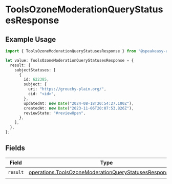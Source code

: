 # ToolsOzoneModerationQueryStatusesResponse

## Example Usage

```typescript
import { ToolsOzoneModerationQueryStatusesResponse } from "@speakeasy-api/bluesky/models/operations";

let value: ToolsOzoneModerationQueryStatusesResponse = {
  result: {
    subjectStatuses: [
      {
        id: 622385,
        subject: {
          uri: "https://grouchy-plain.org/",
          cid: "<id>",
        },
        updatedAt: new Date("2024-08-18T20:54:27.100Z"),
        createdAt: new Date("2023-11-06T20:07:53.826Z"),
        reviewState: "#reviewOpen",
      },
    ],
  },
};
```

## Fields

| Field                                                                                                                                | Type                                                                                                                                 | Required                                                                                                                             | Description                                                                                                                          |
| ------------------------------------------------------------------------------------------------------------------------------------ | ------------------------------------------------------------------------------------------------------------------------------------ | ------------------------------------------------------------------------------------------------------------------------------------ | ------------------------------------------------------------------------------------------------------------------------------------ |
| `result`                                                                                                                             | [operations.ToolsOzoneModerationQueryStatusesResponseBody](../../models/operations/toolsozonemoderationquerystatusesresponsebody.md) | :heavy_check_mark:                                                                                                                   | N/A                                                                                                                                  |